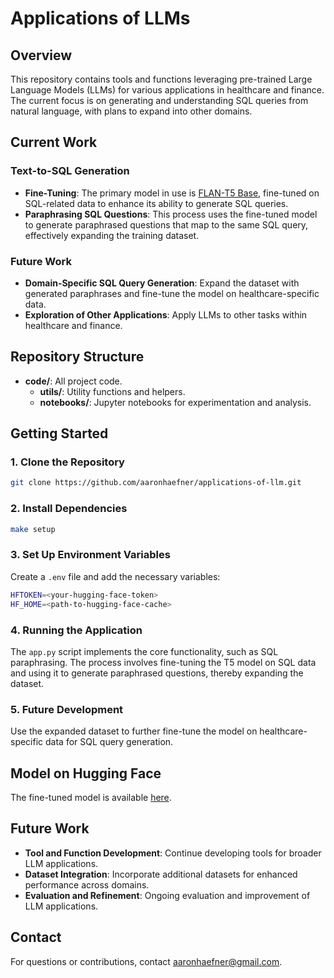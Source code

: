 # Applications of LLMs

## Overview

This repository contains tools and functions leveraging pre-trained Large Language Models (LLMs) for various applications in healthcare and finance. The current focus is on generating and understanding SQL queries from natural language, with plans to expand into other domains.

## Current Work

### Text-to-SQL Generation

- **Fine-Tuning**: The primary model in use is [FLAN-T5 Base](https://huggingface.co/google/flan-t5-base), fine-tuned on SQL-related data to enhance its ability to generate SQL queries.
- **Paraphrasing SQL Questions**: This process uses the fine-tuned model to generate paraphrased questions that map to the same SQL query, effectively expanding the training dataset.

### Future Work

- **Domain-Specific SQL Query Generation**: Expand the dataset with generated paraphrases and fine-tune the model on healthcare-specific data.
- **Exploration of Other Applications**: Apply LLMs to other tasks within healthcare and finance.

## Repository Structure

- **code/**: All project code.
  - **utils/**: Utility functions and helpers.
  - **notebooks/**: Jupyter notebooks for experimentation and analysis.

## Getting Started

### 1. Clone the Repository

```bash
git clone https://github.com/aaronhaefner/applications-of-llm.git
```

### 2. Install Dependencies

```bash
make setup
```

### 3. Set Up Environment Variables

Create a `.env` file and add the necessary variables:

```bash
HFTOKEN=<your-hugging-face-token>
HF_HOME=<path-to-hugging-face-cache>
```

### 4. Running the Application

The `app.py` script implements the core functionality, such as SQL paraphrasing. The process involves fine-tuning the T5 model on SQL data and using it to generate paraphrased questions, thereby expanding the dataset.

### 5. Future Development

Use the expanded dataset to further fine-tune the model on healthcare-specific data for SQL query generation.

## Model on Hugging Face

The fine-tuned model is available [here](https://huggingface.co/aaronhaefner/).

## Future Work

- **Tool and Function Development**: Continue developing tools for broader LLM applications.
- **Dataset Integration**: Incorporate additional datasets for enhanced performance across domains.
- **Evaluation and Refinement**: Ongoing evaluation and improvement of LLM applications.

## Contact

For questions or contributions, contact [aaronhaefner@gmail.com](mailto:aaronhaefner@gmail.com).